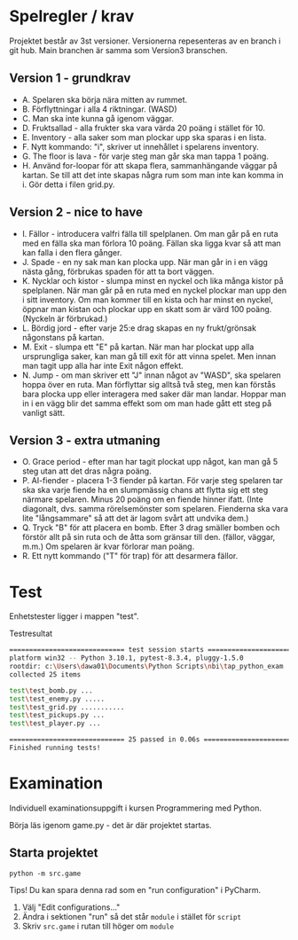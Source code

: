 # Spelregler / krav
Projektet består av 3st versioner. Versionerna repesenteras av en branch i git hub.
Main branchen är samma som Version3 branschen.

## Version 1 - grundkrav
- A. Spelaren ska börja nära mitten av rummet.
- B. Förflyttningar i alla 4 riktningar. (WASD)
- C. Man ska inte kunna gå igenom väggar.
- D. Fruktsallad - alla frukter ska vara värda 20 poäng i stället för 10.
- E. Inventory - alla saker som man plockar upp ska sparas i en lista.
- F. Nytt kommando: "i", skriver ut innehållet i spelarens inventory.
- G. The floor is lava - för varje steg man går ska man tappa 1 poäng.
- H. Använd for-loopar för att skapa flera, sammanhängande väggar på kartan. Se till att det inte skapas några rum som man inte kan komma in i. Gör detta i filen grid.py.

## Version 2 - nice to have
- I. Fällor - introducera valfri fälla till spelplanen. Om man går på en ruta med en fälla ska man förlora 10 poäng. Fällan ska ligga kvar så att man kan falla i den flera gånger.
- J. Spade - en ny sak man kan plocka upp. När man går in i en vägg nästa gång, förbrukas spaden för att ta bort väggen.
- K. Nycklar och kistor - slumpa minst en nyckel och lika många kistor på spelplanen. När man går på en ruta med en nyckel plockar man upp den i sitt inventory. Om man kommer till en kista och har minst en nyckel, öppnar man kistan och plockar upp en skatt som är värd 100 poäng. (Nyckeln är förbrukad.)
- L. Bördig jord - efter varje 25:e drag skapas en ny frukt/grönsak någonstans på kartan.
- M. Exit - slumpa ett "E" på kartan. När man har plockat upp alla ursprungliga saker, kan man gå till exit för att vinna spelet. Men innan man tagit upp alla har inte Exit någon effekt.
- N. Jump - om man skriver ett "J" innan något av "WASD", ska spelaren hoppa över en ruta. Man förflyttar sig alltså två steg, men kan förstås bara plocka upp eller interagera med saker där man landar. Hoppar man in i en vägg blir det samma effekt som om man hade gått ett steg på vanligt sätt.

## Version 3 - extra utmaning
- O. Grace period - efter man har tagit plockat upp något, kan man gå 5 steg utan att det dras några poäng.
- P. AI-fiender - placera 1-3 fiender på kartan. För varje steg spelaren tar ska ska varje fiende ha en slumpmässig chans att flytta sig ett steg närmare spelaren. Minus 20 poäng om en fiende hinner ifatt. (Inte diagonalt, dvs. samma rörelsemönster som spelaren. Fienderna ska vara lite "långsammare" så att det är lagom svårt att undvika dem.)
- Q. Tryck "B" för att placera en bomb. Efter 3 drag smäller bomben och förstör allt på sin ruta och de åtta som gränsar till den. (fällor, väggar, m.m.) Om spelaren är kvar förlorar man poäng.
- R. Ett nytt kommando ("T" för trap) för att desarmera fällor.


# Test
Enhetstester ligger i mappen "test".

Testresultat
```bash
============================= test session starts =============================
platform win32 -- Python 3.10.1, pytest-8.3.4, pluggy-1.5.0
rootdir: c:\Users\dawa01\Documents\Python Scripts\nbi\tap_python_exam
collected 25 items

test\test_bomb.py ...                                                    [ 12%]
test\test_enemy.py .....                                                 [ 32%]
test\test_grid.py ...........                                            [ 76%]
test\test_pickups.py ...                                                 [ 88%]
test\test_player.py ...                                                  [100%]

============================= 25 passed in 0.06s ==============================
Finished running tests!
```

# Examination

Individuell examinationsuppgift i kursen Programmering med Python.

Börja läs igenom game.py - det är där projektet startas.

## Starta projektet

```commandline
python -m src.game
```

Tips! Du kan spara denna rad som en "run configuration" i PyCharm.
1. Välj "Edit configurations..."
2. Ändra i sektionen "run" så det står `module` i stället för `script`
3. Skriv `src.game` i rutan till höger om `module`